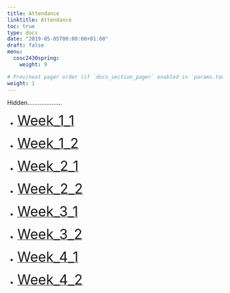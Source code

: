 ```yaml
---
title: Attendance
linktitle: Attendance
toc: true
type: docs
date: "2019-05-05T00:00:00+01:00"
draft: false
menu:
  cosc2430spring:
    weight: 9

# Prev/next pager order (if `docs_section_pager` enabled in `params.toml`)
weight: 1
---
```

Hidden....................




*  [<font size="6"> Week_1_1  </font>](https://forms.gle/LdHsyLiz6Xs4xAvM7)



*  [<font size="6"> Week_1_2  </font>](https://forms.gle/XPSHdKX5uzZKBvUw7) 



*  [<font size="6"> Week_2_1  </font>](https://forms.gle/4J9x3HGa1tPTgXKm9) 


*  [<font size="6"> Week_2_2  </font>](https://forms.gle/9eypUnMW6itNjSi27) 

*  [<font size="6"> Week_3_1  </font>](https://forms.gle/3HZrh3tszoQ9QB5M6)


*  [<font size="6"> Week_3_2  </font>](https://forms.gle/QSt342GehpzyqmsX8)









*  [<font size="6"> Week_4_1  </font>](https://forms.gle/SztGJ2yEuRqtCiVH7)

*  [<font size="6"> Week_4_2  </font>](https://forms.gle/mPRJXotyRaJ2k1ET8)


<!-- 

*  [<font size="6"> Week_5_1  </font>](https://forms.gle/AhsEV9wA6oFjE53c6)

*  [<font size="6"> Week_5_2  </font>](https://forms.gle/HA5U4n1N6uWEko3B9)



*  [<font size="6"> Week_6_2  </font>](https://forms.gle/UvBgyqGRvGntGUf78)


*  [<font size="6"> Week_7_1  </font>](https://forms.gle/FXMhzsaEng9yb2e68)

*  [<font size="6"> Week_7_2  </font>](https://forms.gle/SN16AJCSZkHZomoW6) 

*  [<font size="6"> Week_8_1  </font>](https://forms.gle/z9KsoWfFSRH6ccQu7) 

*  [<font size="6"> Week_8_2  </font>](https://forms.gle/Nc5vQ6Q1KFpWgPiS6) 

*  [<font size="6"> Week_9_1  </font>](https://forms.gle/4PGMuxLWBckbrN3x9)

*  [<font size="6"> Week_9_2  </font>](https://forms.gle/VeFjPRaxb5KGQjTJA)


*  [<font size="6"> Week_10_1  </font>](https://forms.gle/A8goVU5EAgPMXHs28)



*  [<font size="6"> Week_11_1  </font>](https://forms.gle/JmaTCReGvL37jnQL9)

*  [<font size="6"> Week_11_2  </font>](https://forms.gle/HA5U4n1N6uWEko3B9)



*  [<font size="6"> Week_12_1  </font>](https://forms.gle/yR6p9P5VB9aPjgrz8) 

*  [<font size="6"> Week_12_2  </font>](https://forms.gle/GZftqxmrKpcwNvTKA) 

*  [<font size="6"> Week_13_1  </font>](https://forms.gle/NDyuo5HitxxgHNPN7)

*  [<font size="6"> Week_13_2  </font>](https://forms.gle/wFgYz8FzBRRojvQQA)


*  [<font size="6"> Week_14_1  </font>](https://forms.gle/DLc9RYXnjAsem4mz9)


-->




